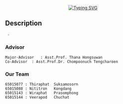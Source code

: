 <div display="flex" align="center">
	<a href="https://git.io/typing-svg">
		<img src="https://readme-typing-svg.demolab.com?font=roboto&weight=300&duration=2000&pause=800&center=true&multiline=true&random=false&width=435&lines=KMITL+Computer+Engineering+Project;+Digital+Scan+Online+Examination+Creator+System" alt="Typing SVG" />
	</a>
</div>

## Description  
	 -

<div display="flex">

### Advisor
	Major-Advisor 	: Asst.Prof. Thana Hongsuwan
 	Co-Advisor 	: Asst.Prof.Dr. Chompoonuch Tengcharoen
### Our Team
	65015077 : Thiraphat  Suksamosorn
	65015088 : Nititron   Kongdang
	65015143 : Wiraphat   Prasomphong
	65015144 : Veerapod   Chuchat
 

